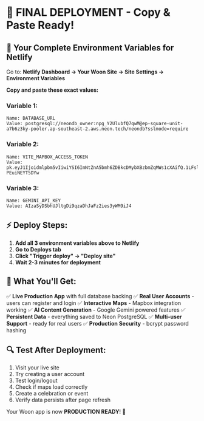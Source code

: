 # 🚀 FINAL DEPLOYMENT - Copy & Paste Ready!

## 🎯 Your Complete Environment Variables for Netlify

Go to: **Netlify Dashboard → Your Woon Site → Site Settings → Environment Variables**

**Copy and paste these exact values:**

### Variable 1:
```
Name: DATABASE_URL
Value: postgresql://neondb_owner:npg_Y2UlubfQ7qwM@ep-square-unit-a7b6z3ky-pooler.ap-southeast-2.aws.neon.tech/neondb?sslmode=require
```

### Variable 2:
```
Name: VITE_MAPBOX_ACCESS_TOKEN
Value: pk.eyJ1Ijoidmlpbm5vIiwiYSI6ImNtZnA5bmh6ZDBkcDMybXBzbmZqMWs1cXAifQ.1LFslO7Ge-PEuiNEYT5DYw
```

### Variable 3:
```
Name: GEMINI_API_KEY
Value: AIzaSyDSbhUJltgDi9qzaDhJaFz2ies3yWM9iJ4
```

## ⚡ Deploy Steps:

1. **Add all 3 environment variables above to Netlify**
2. **Go to Deploys tab**
3. **Click "Trigger deploy" → "Deploy site"**
4. **Wait 2-3 minutes for deployment**

## 🎉 What You'll Get:

✅ **Live Production App** with full database backing
✅ **Real User Accounts** - users can register and login
✅ **Interactive Maps** - Mapbox integration working
✅ **AI Content Generation** - Google Gemini powered features
✅ **Persistent Data** - everything saved to Neon PostgreSQL
✅ **Multi-user Support** - ready for real users
✅ **Production Security** - bcrypt password hashing

## 🔍 Test After Deployment:

1. Visit your live site
2. Try creating a user account
3. Test login/logout
4. Check if maps load correctly
5. Create a celebration or event
6. Verify data persists after page refresh

Your Woon app is now **PRODUCTION READY**! 🎊
